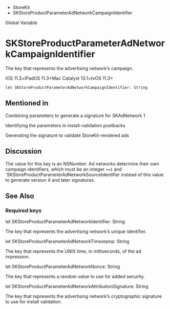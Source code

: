 

- StoreKit
-  SKStoreProductParameterAdNetworkCampaignIdentifier 

Global Variable

# SKStoreProductParameterAdNetworkCampaignIdentifier

The key that represents the advertising network’s campaign.

iOS 11.3+iPadOS 11.3+Mac Catalyst 13.1+tvOS 11.3+

``` source
let SKStoreProductParameterAdNetworkCampaignIdentifier: String
```

## Mentioned in 

Combining parameters to generate a signature for SKAdNetwork 1

Identifying the parameters in install-validation postbacks

Generating the signature to validate StoreKit-rendered ads

## Discussion

The value for this key is an NSNumber. Ad networks determine their own campaign identifiers, which must be an integer `>=1` and `SKStoreProductParameterAdNetworkSourceIdentifier instead of this value to generate version 4 and later signatures.

## See Also

### Required keys

let SKStoreProductParameterAdNetworkIdentifier: String

The key that represents the advertising network’s unique identifier.

let SKStoreProductParameterAdNetworkTimestamp: String

The key that represents the UNIX time, in milliseconds, of the ad impression.

let SKStoreProductParameterAdNetworkNonce: String

The key that represents a random value to use for added security.

let SKStoreProductParameterAdNetworkAttributionSignature: String

The key that represents the advertising network’s cryptographic signature to use for install validation.


